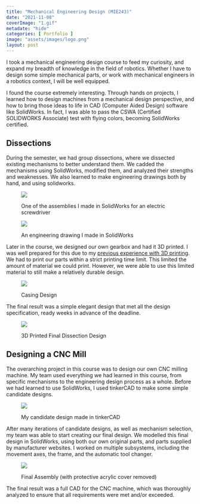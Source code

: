 ```yaml
---
title: "Mechanical Engineering Design (MIE243)"
date: "2021-11-08"
coverImage: "1.gif"
metadate: "hide"
categories: [ Portfolio ]
image: "assets/images/logo.png"
layout: post
---
```


I took a mechanical engineering design course to feed my curiosity, and expand my breadth of knowledge in the field of robotics. Whether I have to design some simple mechanical parts, or work with mechanical engineers in a robotics context, I will be well equipped.

I found the course extremely interesting. Through hands on projects, I learned how to design machines from a mechanical design perspective, and how to bring those ideas to life in CAD (Computer Aided Design) software like SolidWorks. In fact, I was able to pass the CSWA (Certified SOLIDWORKS Associate) test with flying colors, becoming SolidWorks certified.

## Dissections

During the semester, we had group dissections, where we dissected existing mechanisms to better understand them. We cadded the mechanisms using SolidWorks, modified them, and analyzed their strengths and weaknesses. We also learned to make engineering drawings both by hand, and using solidworks.

<figure>

![](https://marcmorcos.wordpress.com/wp-content/uploads/2021/11/1-1.gif?w=310)

<figcaption>

One of the assemblies I made in SolidWorks for an electric screwdriver

</figcaption>

</figure>

<figure>

![](https://marcmorcos.wordpress.com/wp-content/uploads/2021/11/image-12.png?w=1024)

<figcaption>

An engineering drawing I made in SolidWorks

</figcaption>

</figure>

Later in the course, we designed our own gearbox and had it 3D printed. I was well prepared for this due to my [previous experience with 3D printing](https://marcmorcos.wordpress.com/2021/11/07/3d-printing/). We had to print our parts within a strict printing time limit. This limited the amount of material we could print. However, we were able to use this limited material to still make a relatively durable design.

<figure>

![](https://marcmorcos.wordpress.com/wp-content/uploads/2021/11/image-10.png?w=465)

<figcaption>

Casing Design

</figcaption>

</figure>

The final result was a simple elegant design that met all the design specification, ready weeks in advance of the deadline.

<figure>

![](https://marcmorcos.wordpress.com/wp-content/uploads/2021/11/image-11.png?w=1024)

<figcaption>

3D Printed Final Dissection Design

</figcaption>

</figure>

## Designing a CNC Mill

The overarching project in this course was to design our own CNC milling machine. My team used everything we had learned in this course, from specific mechanisms to the engineering design process as a whole. Before we had learned to use SolidWorks, I used tinkerCAD to make some simple candidate designs.

<figure>

![](https://marcmorcos.wordpress.com/wp-content/uploads/2021/11/image-13.png?w=482)

<figcaption>

My candidate design made in tinkerCAD

</figcaption>

</figure>

After many iterations of candidate designs, as well as mechanism selection, my team was able to start creating our final design. We modelled this final design in SolidWorks, using both our own original parts, and parts supplied by manufacturer websites. I worked on multiple subsystems, including the movement axes, the frame, and the automatic tool changer.

<figure>

![](https://marcmorcos.wordpress.com/wp-content/uploads/2021/12/image.png?w=880)

<figcaption>

Final Assembly (with protective acrylic cover removed)

</figcaption>

</figure>

The final result was a full CAD for the CNC machine, which was thoroughly analyzed to ensure that all requirements were met and/or exceeded.
